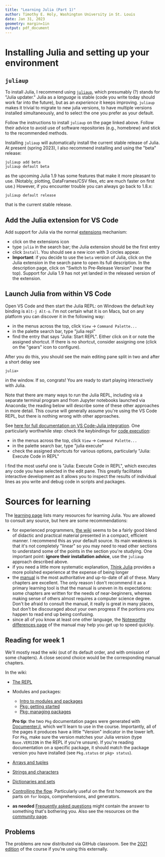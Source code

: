 ```yaml
---
title: "Learning Julia (Part 1)"
author: Timothy E. Holy, Washington University in St. Louis
date: Jan 31, 2023
geometry: margin=1in
output: pdf_document
---
```


# Installing Julia and setting up your environment

## `juliaup`

To install Julia, I recommend using [`juliaup`](https://github.com/JuliaLang/juliaup), which presumably (?) stands for "Julia updater." Julia as a *language* is stable (code you write today should work far into the future), but as an *experience* it keeps improving. `juliaup` makes it trivial to migrate to new julia versions, to have multiple versions installed simultaneously, and to select the one you prefer as your default.

Follow the instructions to install `juliaup` on the page linked above. Follow their advice to avoid use of software repositories (e.g., homebrew) and stick to the recommended methods.

Installing `juliaup` will automatically install the current stable release of Julia. At present (spring 2023), I also recommend installing and using the "beta" release:

```
juliaup add beta
juliaup default beta
```

as the upcoming Julia 1.9 has some features that make it more pleasant to use. (Notably, plotting, DataFrames/CSV files, etc are much faster on first use.) However, if you encounter trouble you can always go back to 1.8.x:

```
juliaup default release
```

that is the current stable release.

## Add the Julia extension for VS Code

Add support for Julia via the normal [extensions](https://code.visualstudio.com/docs/editor/extension-marketplace) mechanism:

- click on the extensions icon
- type `julia` in the search bar; the Julia extension should be the first entry
- click `Install`. You should see a new icon with 3 circles appear.
- **Important**: if you decide to use the `beta` version of Julia, click on the Julia extension in the search pane to open its full description. In the description page, click on "Switch to Pre-Release Version" (near the top).  Support for Julia 1.9 has not yet landed in the released version of the extension.

## Launch Julia from within VS Code

Open VS Code and then start the Julia REPL: on Windows the default key binding is `Alt-j Alt-o`. I'm not certain what it is on Macs, but on any platform you can discover it in the following way:

- in the menus across the top, click `View` -> `Command Palette...`
- in the palette search bar, type "julia repl"
- find the entry that says "Julia: Start REPL". Either click on it or note the assigned shortcut. If there is no shortcut, consider assigning one (click on the "gears" icon to configure).

After you do this, you should see the main editing pane split in two and after a short delay see

```
julia>
```

in the window. If so, congrats! You are ready to start playing interactively with Julia.

Note that there are many ways to run the Julia REPL, including via a separate terminal program and from Jupyter notebooks launched via Anaconda; the reading below will describe some of these other approaches in more detail.
This course will generally assume you're using the VS Code REPL, but there is nothing wrong with other approaches.

See [here for full documentation on VS Code-Julia integration](https://www.julia-vscode.org/docs/stable/).
One particularly worthwhile step: check the keybindings for [code execution](https://www.julia-vscode.org/docs/stable/userguide/runningcode/):

- in the menus across the top, click `View` -> `Command Palette...`
- in the palette search bar, type "julia execute"
- check the assigned shortcuts for various options, particularly "Julia: Execute Code in REPL"

I find the most useful one is "Julia: Execute Code in REPL", which executes any code you have selected in the edit pane. This greatly facilitates interactive development as it allows you to inspect the results of individual lines as you write and debug code in scripts and packages.

# Sources for learning

The [learning page](https://julialang.org/learning/) lists many resources for learning Julia.  You are allowed to consult any source, but here are some recommendations:

- for experienced programmers, [the wiki](https://en.wikibooks.org/wiki/Introducing_Julia) seems to be a fairly good blend of didactic and practical material presented in a compact, efficient manner.  I recommend this as your default source.  Its main weakness is that it's not completely "linear" so you may need to read other sections to understand some of the points in the section you're studying. One important point: **ignore their installation advice**, use the `juliaup` approach described above.
- if you need a little more systematic explanation, [Think Julia](https://benlauwens.github.io/ThinkJulia.jl/latest/book.html) provides a more polished experience at the expense of being longer
- the [manual](https://docs.julialang.org/en/v1/) is the most authoritative and up-to-date of all of these. Many chapters are excellent. The only reason I don't recommend it as a primary learning tool is that the manual is uneven in its expectations: some chapters are written for the needs of near-beginners, whereas making sense of others almost requires a computer science degree. Don't be afraid to consult the manual, it really is great in many places, but don't be discouraged about your own progress if the portions you happen to read end up being confusing.
- since all of you know at least one other language, the [Noteworthy differences page](https://docs.julialang.org/en/v1/manual/noteworthy-differences/) of the manual may help you get up to speed quickly.

## Reading for week 1

We'll mostly read the wiki (out of its default order, and with omission of some chapters).  A close second choice would be the corresponding manual chapters.

In the wiki:

- [The REPL](https://en.wikibooks.org/wiki/Introducing_Julia/The_REPL)
- Modules and packages:
  + [Intro to modules and packages](https://en.wikibooks.org/wiki/Introducing_Julia/Modules_and_packages)
  + [Pkg: getting started](https://pkgdocs.julialang.org/v1.6/getting-started/)
  + [Pkg: managing packages](https://pkgdocs.julialang.org/v1.6/managing-packages/)

  **Pro tip**: the two `Pkg` documentation pages were generated with [Documenter.jl](https://juliadocs.github.io/Documenter.jl/stable/), which we'll learn to use in the course. Importantly, all of the pages it produces have a little "Version" indicator in the lower left. For `Pkg`, make sure the version matches your Julia version (type `Base.VERSION` in the REPL if you're unsure).  If you're reading documentation on a specific package, it should match the package version you have installed (see `Pkg.status` or `pkg> status`).
- [Arrays and tuples](https://en.wikibooks.org/wiki/Introducing_Julia/Arrays_and_tuples)
- [Strings and characters](https://en.wikibooks.org/wiki/Introducing_Julia/Strings_and_characters)
- [Dictionaries and sets](https://en.wikibooks.org/wiki/Introducing_Julia/Dictionaries_and_sets)
- [Controlling the flow](https://en.wikibooks.org/wiki/Introducing_Julia/Controlling_the_flow). Particularly useful on the first homework are the parts on `for` loops, comprehensions, and generators.
- **as needed** [Frequently asked questions](https://docs.julialang.org/en/v1/manual/faq/) might contain the answer to something that's bothering you. Also see the resources on the [community page](https://julialang.org/community/).

## Problems

The problems are now distributed via GitHub classroom. See the [2021 edition](../README.md) of the course if you're using this externally.
